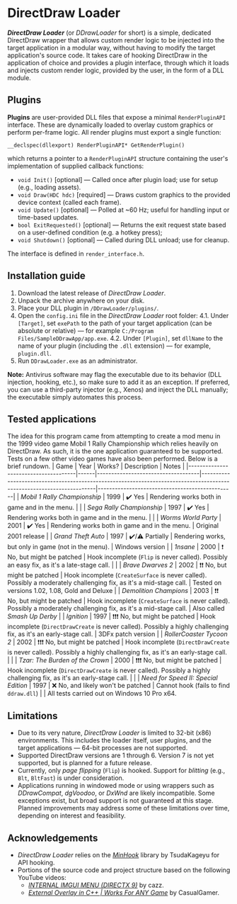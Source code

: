 # DirectDraw Loader
***DirectDraw Loader*** (or *DDrawLoader* for short) is a simple, dedicated DirectDraw wrapper that allows custom render logic to be injected into the target application in a modular way, without having to modify the target application's source code. It takes care of hooking DirectDraw in the application of choice and provides a plugin interface, through which it loads and injects custom render logic, provided by the user, in the form of a DLL module.

## Plugins
**Plugins** are user-provided DLL files that expose a minimal `RenderPluginAPI` interface. These are dynamically loaded to overlay custom graphics or perform per-frame logic. All render plugins must export a single function:

`__declspec(dllexport) RenderPluginAPI* GetRenderPlugin()`

which returns a pointer to a `RenderPluginAPI` structure containing the user's implementation of supplied callback functions:
- `void Init()` [optional] — Called once after plugin load; use for setup (e.g., loading assets).
- `void Draw(HDC hdc)` [required] — Draws custom graphics to the provided device context (called each frame).
- `void Update()` [optional] — Polled at ~60 Hz; useful for handling input or time-based updates.
- `bool ExitRequested()` [optional] — Returns the exit request state based on a user-defined condition (e.g. a hotkey press);
- `void Shutdown()` [optional] — Called during DLL unload; use for cleanup.

The interface is defined in `render_interface.h`.

## Installation guide
1. Download the latest release of *DirectDraw Loader*.
2. Unpack the archive anywhere on your disk.
3. Place your DLL plugin in `/DDrawLoader/plugins/`.
4. Open the `config.ini` file in the *DirectDraw Loader* root folder:
   4.1. Under `[Target]`, set `exePath` to the path of your target application (can be absolute or relative) — for example `C:/Program Files/SampleDDrawApp/app.exe`.
   4.2. Under `[Plugin]`, set `dllName` to the name of your plugin (including the `.dll` extension) — for example, `plugin.dll`.
6. Run `DDrawLoader.exe` as an administrator.
   
**Note:** Antivirus software may flag the executable due to its behavior (DLL injection, hooking, etc.), so make sure to add it as an exception. If preferred, you can use a third-party injector (e.g., Xenos) and inject the DLL manually; the executable simply automates this process.

## Tested applications
The idea for this program came from attempting to create a mod menu in the 1999 video game Mobil 1 Rally Championship which relies heavily on DirectDraw. As such, it is the one application guaranteed to be supported. Tests on a few other video games have also been performed. Below is a brief rundown.
| Game                                 | Year | Works?                             | Description                                                                                                           | Notes                                          |
|--------------------------------------|------|------------------------------------|-----------------------------------------------------------------------------------------------------------------------|------------------------------------------------|
| *Mobil 1 Rally Championship*         | 1999 | ✔️ Yes                             | Rendering works both in game and in the menu.                                                                         |                                                |
| *Sega Rally Championship*            | 1997 | ✔️ Yes                             | Rendering works both in game and in the menu.                                                                         |                                                |
| *Worms World Party*                  | 2001 | ✔️ Yes                             | Rendering works both in game and in the menu.                                                                         | Original 2001 release                          |
| *Grand Theft Auto*                   | 1997 | ✔️/⚠️ Partially                   | Rendering works, but only in game (not in the menu).                                                                  | Windows version                                |
| *1nsane*                             | 2000 | ❗ No, but might be patched         | Hook incomplete (`Flip` is never called). Possibly an easy fix, as it's a late-stage call.                            |                                                |
| *Brave Dwarves 2*                    | 2002 | ❗❗ No, but might be patched        | Hook incomplete (`CreateSurface` is never called). Possibly a moderately challenging fix, as it's a mid-stage call.   | Tested on versions 1.02, 1.08, Gold and Deluxe |
| *Demolition Champions*               | 2003 | ❗❗ No, but might be patched        | Hook incomplete (`CreateSurface` is never called). Possibly a moderately challenging fix, as it's a mid-stage call.   | Also called *Smash Up Derby*                   |
| *Ignition*                           | 1997 | ❗❗❗ No, but might be patched       | Hook incomplete (`DirectDrawCreate` is never called). Possibly a highly challenging fix, as it's an early-stage call. | 3DFx patch version                             |
| *RollerCoaster Tycoon 2*             | 2002 | ❗❗❗ No, but might be patched       | Hook incomplete (`DirectDrawCreate` is never called). Possibly a highly challenging fix, as it's an early-stage call. |                                                |
| *Tzar: The Burden of the Crown*      | 2000 | ❗❗❗ No, but might be patched       | Hook incomplete (`DirectDrawCreate` is never called). Possibly a highly challenging fix, as it's an early-stage call. |                                                |
| *Need for Speed II: Special Edition* | 1997 | ❌ No, and likely won't be patched | Cannot hook (fails to find `ddraw.dll`)                                                                               |                                                |
All tests carried out on Windows 10 Pro x64.

## Limitations
- Due to its very nature, *DirectDraw Loader* is limited to 32-bit (x86) environments. This includes the loader itself, user plugins, and the target applications — 64-bit processes are not supported.
- Supported DirectDraw versions are 1 through 6. Version 7 is not yet supported, but is planned for a future release.
- Currently, only *page flipping* (`Flip`) is hooked. Support for *blitting* (e.g., `Blt`, `BltFast`) is under consideration.
- Applications running in windowed mode or using wrappers such as *DDrawCompat*, *dgVoodoo*, or *DxWnd* are likely incompatible. Some exceptions exist, but broad support is not guaranteed at this stage.
Planned improvements may address some of these limitations over time, depending on interest and feasibility.

## Acknowledgements
- *DirectDraw Loader* relies on the [*MinHook*](https://github.com/TsudaKageyu/minhook) library by TsudaKageyu for API hooking.
- Portions of the source code and project structure based on the following YouTube videos:
  - [*INTERNAL IMGUI MENU (DIRECTX 9)*](https://www.youtube.com/watch?v=vF5fzIDUJVw) by cazz.
  - [*External Overlay in C++ | Works For ANY Game*](https://www.youtube.com/watch?v=BIZyxja3Qls) by CasualGamer.
